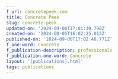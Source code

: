 ```yaml
---
f_url: concretepeek.com
title: Concrete Peek
slug: concrete-peek
updated-on: '2024-09-06T17:01:30.798Z'
created-on: '2024-09-05T16:02:25.013Z'
published-on: '2024-09-06T17:02:48.771Z'
f_one-word: Concrete
f_publication-description: professionals
f_publication-one-word: Concrete
layout: '[publications].html'
tags: publications
---
```



